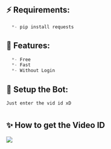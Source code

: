 ## ⚡ Requirements:
```cs
  *- pip install requests
```

## 🐺 Features:
```cs
  *- Free
  *- Fast
  *- Without Login
```



## 🚀 Setup the Bot:
```
Just enter the vid id xD
```

#

## ✨ How to get the Video ID

<img src='https://cdn.discordapp.com/attachments/947217356445351977/963416117756436520/unknown.png'>



